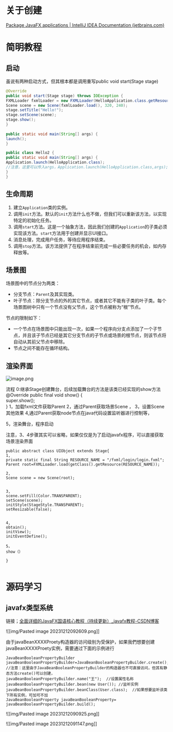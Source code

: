 # 关于创建

[Package JavaFX applications | IntelliJ IDEA Documentation (jetbrains.com)](https://www.jetbrains.com/help/idea/packaging-javafx-applications.html#java_fx_build_artifact)

# 简明教程

## 启动
虽说有两种启动方式，但其根本都是调用重写public void start(Stage stage)

```java
@Override  
public void start(Stage stage) throws IOException {  
FXMLLoader fxmlLoader = new FXMLLoader(HelloApplication.class.getResource("hello-view.fxml"));  
Scene scene = new Scene(fxmlLoader.load(), 320, 240);  
stage.setTitle("Hello!");  
stage.setScene(scene);  
stage.show();  
}  
  
public static void main(String[] args) {  
launch();  
}
```

```java
public class Hello2 {  
public static void main(String[] args) {  
Application.launch(HelloApplication.class);  
//注意，这里可以传入args，Application.launch(HelloApplication.class,args);但由于我们不做演示，所以省略
}  
}

```


## 生命周期
1. 建立`Application`类的实例。
2. 调用`init`方法。默认的`init`方法什么也不做，但我们可以重新该方法，以实现特定的初始化任务。
3. 调用`start`方法。这是一个抽象方法，因此我们创建的`Application`的子类必须实现该方法。`start`方法用于创建并显示UI接口。
4. 消息处理，完成用户任务，等待应用程序结束。
5. 调用`stop`方法。该方法提供了在程序结束前完成一些必要任务的机会，如内存释放等。



## 场景图



场景图中的节点分为两类：

- 分支节点：`Parent`及其实现类。
- 叶子节点：除分支节点的外的其它节点，或者其它不能有子类的叶子类。每个场景图树中只有一个节点没有父节点，这个节点被称为“根”节点。

节点的限制如下：

- 一个节点在场景图中只能出现一次，如果一个程序向分支点添加了一个子节点，并且该子节点已经是其它分支节点的子节点或场景的根节点，则该节点将自动从其前父节点中移除。
- 节点之间不能存在循环结构。





## 渲染界面

![image.png](http://obimage.wenzhuo4657.cn/20240505153703.png)


流程
0:继承Stage创建舞台，后续加载舞台的方法是该类已经实现的show方法
@Override public final void show() {  
super.show();  
}
1，加载fxml文件获取Parent 
2，通过Parent获取场景Scene ，
3，设置Scene其他效果
4,通过Parent获取node节点在java代码设置监听器进行控制等，

5，渲染舞台，程序启动


注意，3、4步骤其实可以省略，如果仅仅是为了启动javafx程序，可以直接获取场景渲染界面



```
public abstract class UIObject extends Stage{
1,
private static final String RESOURCE_NAME = "/fxml/login/login.fxml";
Parent root=FXMLLoader.load(getClass().getResource(RESOURCE_NAME));

2,
Scene scene = new Scene(root);


3,
scene.setFill(Color.TRANSPARENT);  
setScene(scene);  
initStyle(StageStyle.TRANSPARENT);  
setResizable(false);


4,
obtain();  
initView();  
initEventDefine();

5，
show（）

}


```




# 源码学习


## javafx类型系统


链接；[全面详细的JavaFX国语核心教程（持续更新）_javafx教程-CSDN博客](https://blog.csdn.net/qq_45295475/article/details/125736509)



![[img/Pasted image 20231212092609.png]]

由于javaBeanXXXXProety构造器的访问级别为受保护，如果我們想要创建javaBeanXXXXProety实例，需要通过下面的示例进行

```
JavaBeanBooleanPropertyBuilder javaBeanBooleanPropertyBuilder=JavaBeanBooleanPropertyBuilder.create(); 
//注意：这里由于JavaBeanBooleanPropertyBuilder的构造器也不可直接访问，但其有静态方法create()可以创建，
javaBeanBooleanPropertyBuilder.name("王");  //设置属性名称
javaBeanBooleanPropertyBuilder.bean(new User()); //监听实例 
javaBeanBooleanPropertyBuilder.beanClass(User.class);  //如果想要监听该类下所有实例，可加可不加
JavaBeanBooleanProperty javaBeanBooleanProperty= javaBeanBooleanPropertyBuilder.build();
```



![[img/Pasted image 20231212090925.png]]


![[img/Pasted image 20231212091147.png]]
